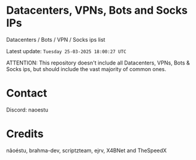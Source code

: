 # Datacenters, VPNs, Bots and Socks IPs
 
Datacenters / Bots / VPN / Socks ips list

Latest update: `Tuesday 25-03-2025 18:00:27 UTC` 

ATTENTION: This repository doesn't include all Datacenters, VPNs, Bots & Socks ips, 
but should include the vast majority of common ones.

# Contact
Discord: naoestu

# Credits
nãoéstu, brahma-dev, scriptzteam, ejrv, X4BNet and TheSpeedX
